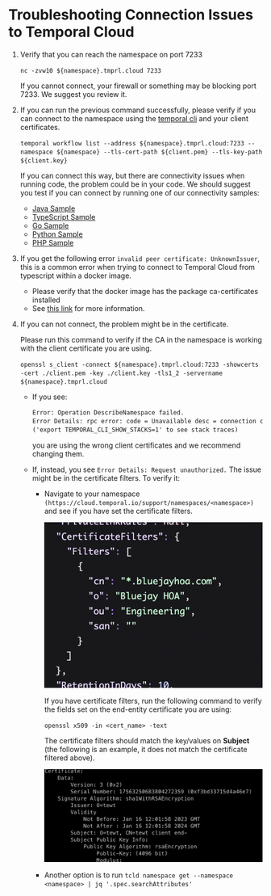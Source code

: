 # Troubleshooting Connection Issues to Temporal Cloud

1. Verify that you can reach the namespace on port 7233

   `nc -zvw10 ${namespace}.tmprl.cloud 7233`

   If you cannot connect, your firewall or something may be blocking port 7233.
   We suggest you review it.

2. If you can run the previous command successfully, please verify if you can connect to the namespace using the [temporal cli](https://docs.temporal.io/cli) and your client certificates.

   `temporal workflow list --address ${namespace}.tmprl.cloud:7233 --namespace ${namespace} --tls-cert-path ${client.pem} --tls-key-path ${client.key}`

   If you can connect this way, but there are connectivity issues when running code, the problem could be in your code.
   We should suggest you test if you can connect by running one of our connectivity samples:

   - [Java Sample](https://github.com/temporalio/samples-java/tree/main/src/main/java/io/temporal/samples/ssl)
   - [TypeScript Sample](https://github.com/temporalio/samples-typescript/tree/main/hello-world-mtls/)
   - [Go Sample](https://github.com/temporalio/samples-go/tree/main/helloworldmtls)
   - [Python Sample](https://github.com/temporalio/samples-python/blob/main/hello/hello_mtls.py)
   - [PHP Sample](https://www.notion.so/Client-Code-to-connect-to-Cloud-6f0ab61d8a9048d28f9023d669168634?pvs=21)

3. If you get the following error `invalid peer certificate: UnknownIssuer`, this is a common error when trying to connect to Temporal Cloud from typescript within a docker image.

   - Please verify that the docker image has the package ca-certificates installed
   - See [this link](https://legacy-documentation-sdks.temporal.io/typescript/production-deploy#running-in-docker) for more information.

4. If you can not connect, the problem might be in the certificate.

   Please run this command to verify if the CA in the namespace is working with the client certificate you are using.

   `openssl s_client -connect ${namespace}.tmprl.cloud:7233 -showcerts -cert ./client.pem -key ./client.key -tls1_2 -servername ${namespace}.tmprl.cloud`

   - If you see:

     ```txt
     Error: Operation DescribeNamespace failed.
     Error Details: rpc error: code = Unavailable desc = connection closed before server preface received
     ('export TEMPORAL_CLI_SHOW_STACKS=1' to see stack traces)
     ```

     you are using the wrong client certificates and we recommend changing them.

   - If, instead, you see `Error Details: Request unauthorized.` The issue might be in the certificate filters. To verify it:

      - Navigate to your namespace `(https://cloud.temporal.io/support/namespaces/<namespace>)` and see if you have set the certificate filters.

        ![Untitled](images/certificate-filters.png)

        If you have certificate filters, run the following command to verify the fields set on the end-entity certificate you are using:

        `openssl x509 -in <cert_name> -text`

        The certificate filters should match the key/values on **Subject**  (the following is an example, it does not match the certificate filtered above).

        ![Untitled](images/certificate-filters-subject.png)

      - Another option is to run `tcld namespace get --namespace <namespace> | jq '.spec.searchAttributes'`
